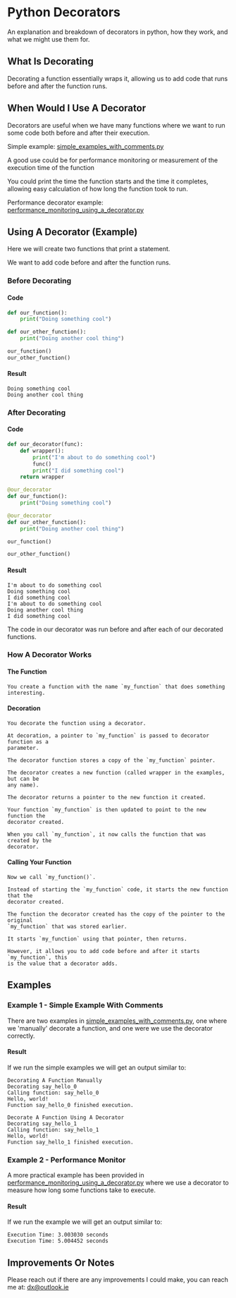 # Python Decorators

An explanation and breakdown of decorators in python, how they work, and what we might use them for.


## What Is Decorating

Decorating a function essentially wraps it, allowing us to add code that runs before and after the function runs.


## When Would I Use A Decorator

Decorators are useful when we have many functions where we want to run some code both before and after their execution.

Simple example: [simple_examples_with_comments.py](./simple_examples_with_comments.py)

A good use could be for performance monitoring or measurement of the execution time of the function

You could print the time the function starts and the time it completes, allowing easy calculation of how long the function took to run.

Performance decorator example: [performance_monitoring_using_a_decorator.py](./performance_monitoring_using_a_decorator.py)

## Using A Decorator (Example)

Here we will create two functions that print a statement.

We want to add code before and after the function runs.


### Before Decorating

#### Code

```python
def our_function():
    print("Doing something cool")

def our_other_function():
    print("Doing another cool thing")

our_function()
our_other_function()
```

#### Result

```
Doing something cool
Doing another cool thing
```


### After Decorating

#### Code

```python
def our_decorator(func):
    def wrapper():
        print("I'm about to do something cool")
        func()
        print("I did something cool")
    return wrapper

@our_decorator
def our_function():
    print("Doing something cool")

@our_decorator
def our_other_function():
    print("Doing another cool thing")

our_function()

our_other_function()
```

#### Result

```
I'm about to do something cool
Doing something cool
I did something cool
I'm about to do something cool
Doing another cool thing
I did something cool

```

The code in our decorator was run before and after each of our decorated functions.


### How A Decorator Works

#### The Function

    You create a function with the name `my_function` that does something interesting.

#### Decoration

    You decorate the function using a decorator.

    At decoration, a pointer to `my_function` is passed to decorator function as a
    parameter.

    The decorator function stores a copy of the `my_function` pointer.

    The decorator creates a new function (called wrapper in the examples, but can be
    any name).

    The decorator returns a pointer to the new function it created.

    Your function `my_function` is then updated to point to the new function the
    decorator created.

    When you call `my_function`, it now calls the function that was created by the
    decorator.

#### Calling Your Function

    Now we call `my_function()`.

    Instead of starting the `my_function` code, it starts the new function that the
    decorator created.

    The function the decorator created has the copy of the pointer to the original
    `my_function` that was stored earlier.

    It starts `my_function` using that pointer, then returns.

    However, it allows you to add code before and after it starts `my_function`, this
    is the value that a decorator adds.


## Examples

### Example 1 - Simple Example With Comments

There are two examples in [simple_examples_with_comments.py](./simple_examples_with_comments.py), one where we 'manually' decorate a function, and one were we use the decorator correctly.

#### Result

If we run the simple examples we will get an output similar to:

```
Decorating A Function Manually
Decorating say_hello_0
Calling function: say_hello_0
Hello, world!
Function say_hello_0 finished execution.

Decorate A Function Using A Decorator
Decorating say_hello_1
Calling function: say_hello_1
Hello, world!
Function say_hello_1 finished execution.
```

### Example 2 - Performance Monitor

A more practical example has been provided in [performance_monitoring_using_a_decorator.py](./performance_monitoring_using_a_decorator.py) where we use a decorator to measure how long some functions take to execute.

#### Result

If we run the example we will get an output similar to:

```
Execution Time: 3.003030 seconds
Execution Time: 5.004452 seconds
```


## Improvements Or Notes

Please reach out if there are any improvements I could make, you can reach me at: [dx@outlook.ie](mailto:dx@outlook.ie)

